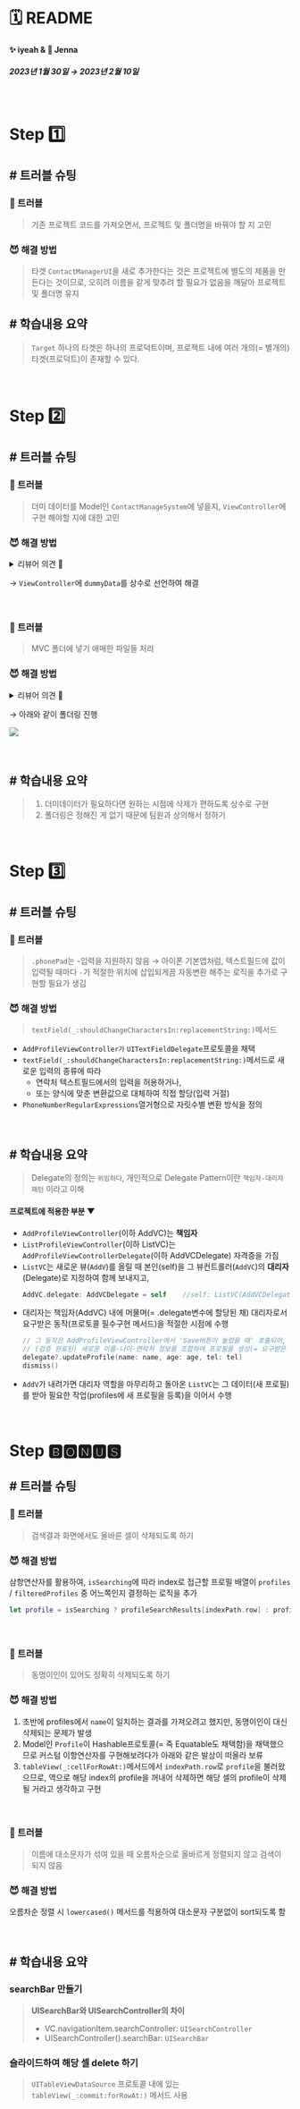 # 🗓 README
#### ✨ iyeah & 🍏 Jenna <br>
##### 2023년 1월 30일 → 2023년 2월 10일

　
 
# Step 1️⃣
## \# 트러블 슈팅
### 👿 트러블
> 기존 프로젝트 코드를 가져오면서, 프로젝트 및 폴더명을 바꿔야 할 지 고민

### 😈 해결 방법
> 타겟 `ContactManagerUI`을 새로 추가한다는 것은 프로젝트에 별도의 제품을 만든다는 것이므로,
오히려 이름을 같게 맞추려 할 필요가 없음을 깨달아 프로젝트 및 폴더명 유지

 
## \# 학습내용 요약
>`Target`
하나의 타겟은 하나의 프로덕트이며,
프로젝트 내에 여러 개의(= 별개의) 타겟(프로덕트)이 존재할 수 있다.



　
　　
<br>
# Step 2️⃣
## \# 트러블 슈팅
### 👿 트러블
> 더미 데이터를 Model인 `ContactManageSystem`에 넣을지, `ViewController`에 구현 해야할 지에 대한 고민

### 😈 해결 방법
<details>
<summary>리뷰어 의견 🐶</summary>
더미 데이터 자체를 상수처럼 만들어서 ViewController에서 처리하는게 저는 더 깔끔한 것 같아요! 상수처럼 쓰고 나중에 제거하면 되니까요!
</details>

→ `ViewController`에 `dummyData`를 상수로 선언하여 해결

　
### 👿 트러블
> MVC 폴더에 넣기 애매한 파일들 처리

### 😈 해결 방법
<details>
<summary>리뷰어 의견 🐶</summary>
이 부분은 정해져있는 답은 없으니, 팀 내에서 약속해서 폴더로 정리해도 괜찮습니다. <br>MVC 폴더 밖으로 빼두는 것도 좋습니다. <br>LaunchScreen을 따로 폴더로 만드는 경우도 있고, AppConfiguration과 같이 폴더를 만들어서 AppDelegate, SceneDelegate 파일을 넣기도합니다. <br>제가 말씀드린 부분은 참고만하시고 팀원과 같이 이야기해보면 좋을 것 같습니다:)
</details>

→ 아래와 같이 폴더링 진행

![](https://i.imgur.com/cUjN62R.png)


　
## \# 학습내용 요약
> 1. 더미데이터가 필요하다면 원하는 시점에 삭제가 편하도록 상수로 구현
> 2. 폴더링은 정해진 게 없기 때문에 팀원과 상의해서 정하기

 

<br>
 
# Step 3️⃣
## \# 트러블 슈팅
### 👿 트러블
> `.phonePad`는 -입력을 지원하지 않음
→ 아이폰 기본앱처럼, 텍스트필드에 값이 입력될 때마다 `-`가 적절한 위치에 삽입되게끔 자동변환 해주는 로직을 추가로 구현할 필요가 생김

### 😈 해결 방법
> `textField(_:shouldChangeCharactersIn:replacementString:)`메서드

- `AddProfileViewController가` `UITextFieldDelegate`프로토콜을 채택
- `textField(_:shouldChangeCharactersIn:replacementString:)`메서드로 새로운 입력의 종류에 따라 
   - 연락처 텍스트필드에서의 입력을 허용하거나, 
   - 또는 양식에 맞춘 변환값으로 대체하여 직접 할당(입력 거절)
- `PhoneNumberRegularExpressions`열거형으로 자릿수별 변환 방식을 정의

　
## \# 학습내용 요약
> Delegate의 정의는 `위임하다`, 
개인적으로 Delegate Pattern이란 `책임자-대리자 패턴` 이라고 이해
#### 프로젝트에 적용한 부분 ▼
- `AddProfileViewController`(이하 AddVC)는 **책임자**
- `ListProfileViewController`(이하 ListVC)는 `AddProfileViewControllerDelegate`(이하 AddVCDelegate) 자격증을 가짐
- `ListVC`는 새로운 뷰(`AddV`)를 올릴 때 본인(self)을 그 뷰컨트롤러(`AddVC`)의 **대리자**(Delegate)로 지정하여 함께 보내지고,
   ```Swift
   AddVC.delegate: AddVCDelegate = self    //self: ListVC(AddVCDelegate로서의 ListVC)
   ```
- 대리자는 책임자(AddVC) 내에 머물며(= .delegate변수에 할당된 채) 
대리자로서 요구받은 동작(프로토콜 필수구현 메서드)을 적절한 시점에 수행
   ```Swift
   // 그 동작은 AddProfileViewController에서 'Save버튼이 눌렀을 때' 호출되어,
   // (검증 완료된) 새로운 이름·나이·연락처 정보를 조합하여 프로필을 생성(= 요구받은 동작)
   delegate?.updateProfile(name: name, age: age, tel: tel)
   dismiss()
   ```
- `AddV`가 내려가면 대리자 역할을 마무리하고 돌아온 `ListVC`는 그 데이터(새 프로필)를 받아 필요한 작업(profiles에 새 프로필을 등록)을 이어서 수행



　
　
<br>

# Step 🅱🅾🅽🆄🆂
## \# 트러블 슈팅
### 👿 트러블
> 검색결과 화면에서도 올바른 셀이 삭제되도록 하기

### 😈 해결 방법
삼항연산자를 활용하여, `isSearching`에 따라 
index로 접근할 프로필 배열이 `profiles` / `filteredProfiles` 중 어느쪽인지 결정하는 로직을 추가
```Swift
let profile = isSearching ? profileSearchResults[indexPath.row] : profiles[indexPath.row]
```

　
### 👿 트러블
> 동명이인이 있어도 정확히 삭제되도록 하기

### 😈 해결 방법
1. 초반에 profiles에서 `name`이 일치하는 결과를 가져오려고 했지만, 동명이인이 대신 삭제되는 문제가 발생
2. Model인 `Profile`이 Hashable프로토콜(= 즉 Equatable도 채택함)을 채택했으므로 커스텀 이항연산자를 구현해보려다가 아래와 같은 발상이 떠올라 보류
3. `tableView(_:cellForRowAt:)`메서드에서 `indexPath.row`로 `profile`을 불러왔으므로, 역으로 해당 index의 profile을 꺼내어 삭제하면 해당 셀의 profile이 삭제될 거라고 생각하고 구현

　
### 👿 트러블
> 이름에 대소문자가 섞여 있을 때 오름차순으로 올바르게 정렬되지 않고 검색이 되지 않음

### 😈 해결 방법
오름차순 정렬 시 `lowercased()` 메서드를 적용하여 대소문자 구분없이 sort되도록 함

　
　
## \# 학습내용 요약
### searchBar 만들기
> **UISearchBar와 UISearchController의 차이**
> - VC.navigationItem.searchController: `UISearchController`
> - UISearchController().searchBar: `UISearchBar`
### 슬라이드하여 해당 셀 delete 하기
> `UITableViewDataSource` 프로토콜 내에 있는 `tableView(_:commit:forRowAt:)` 메서드 사용





　
 　
